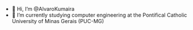 - 👋 Hi, I’m @AlvaroKumaira
- 🌱 I’m currently studying computer engineering at the Pontifical Catholic University of Minas Gerais (PUC-MG)

<!---
AlvaroKumaira/AlvaroKumaira is a ✨ special ✨ repository because its `README.md` (this file) appears on your GitHub profile.
You can click the Preview link to take a look at your changes.
--->
